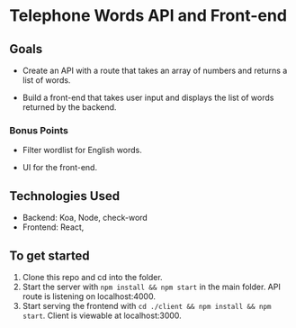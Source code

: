 # Telephone Words API and Front-end

## Goals
+ Create an API with a route that takes an array of numbers and returns a list of words.
- Build a front-end that takes user input and displays the list of words returned by the backend.

### Bonus Points
+ Filter wordlist for English words.
- UI for the front-end.

## Technologies Used
- Backend: Koa, Node, check-word
- Frontend: React, 

## To get started
1. Clone this repo and cd into the folder.
2. Start the server with ```npm install && npm start``` in the main folder. API route is listening on localhost:4000.
3. Start serving the frontend with ```cd ./client && npm install && npm start```. Client is viewable at localhost:3000.
